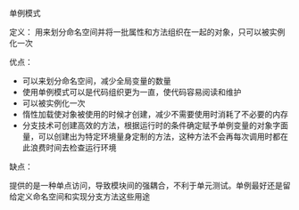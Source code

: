 单例模式

定义： 用来划分命名空间并将一批属性和方法组织在一起的对象，只可以被实例化一次

优点：
 * 可以来划分命名空间，减少全局变量的数量
 * 使用单例模式可以是代码组织更为一直，使代码容易阅读和维护
 * 可以被实例化一次
 * 惰性加载使对象被使用的时候才创建，减少不需要使用时消耗了不必要的内存
 * 分支技术可创建高效的方法，根据运行时的条件确定赋予单例变量的对象字面量，可以创建出为特定环境量身定制的方法，这种方法不会再每次调用时都在此浪费时间去检查运行环境

 缺点：
 
提供的是一种单点访问，导致模块间的强耦合，不利于单元测试。单例最好还是留给定义命名空间和实现分支方法这些用途
